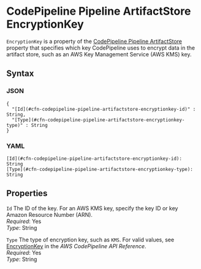 # CodePipeline Pipeline ArtifactStore EncryptionKey<a name="aws-properties-codepipeline-pipeline-artifactstore-encryptionkey"></a>

`EncryptionKey` is a property of the [CodePipeline Pipeline ArtifactStore](aws-properties-codepipeline-pipeline-artifactstore.md) property that specifies which key CodePipeline uses to encrypt data in the artifact store, such as an AWS Key Management Service \(AWS KMS\) key\.

## Syntax<a name="w13ab1c21c10c81c17c41b5"></a>

### JSON<a name="aws-properties-codepipeline-pipeline-artifactstore-encryptionkey-syntax.json"></a>

```
{
  "[Id](#cfn-codepipeline-pipeline-artifactstore-encryptionkey-id)" : String,
  "[Type](#cfn-codepipeline-pipeline-artifactstore-encryptionkey-type)" : String
}
```

### YAML<a name="aws-properties-codepipeline-pipeline-artifactstore-encryptionkey-syntax.yaml"></a>

```
[Id](#cfn-codepipeline-pipeline-artifactstore-encryptionkey-id): String
[Type](#cfn-codepipeline-pipeline-artifactstore-encryptionkey-type): String
```

## Properties<a name="w13ab1c21c10c81c17c41b7"></a>

`Id`  <a name="cfn-codepipeline-pipeline-artifactstore-encryptionkey-id"></a>
The ID of the key\. For an AWS KMS key, specify the key ID or key Amazon Resource Number \(ARN\)\.  
*Required*: Yes  
*Type*: String

`Type`  <a name="cfn-codepipeline-pipeline-artifactstore-encryptionkey-type"></a>
The type of encryption key, such as `KMS`\. For valid values, see [EncryptionKey](https://docs.aws.amazon.com/codepipeline/latest/APIReference/API_EncryptionKey.html) in the *AWS CodePipeline API Reference*\.  
*Required*: Yes  
*Type*: String